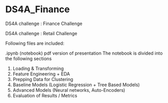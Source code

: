 # DS4A_Finance
DS4A challenge : Finance Challenge

DS4A challenge : Retail Challenge

Following files are included:

.ipynb (notebook)
pdf version of presentation
The notebook is divided into the following sections

1. Loading & Transforming
2. Feature Engineering + EDA
3. Prepping Data for Clustering
4. Baseline Models  (Logistic Regression + Tree Based Models)
5. Advanced Models (Neural networks, Auto-Encoders)
6. Evaluation of Results / Metrics
